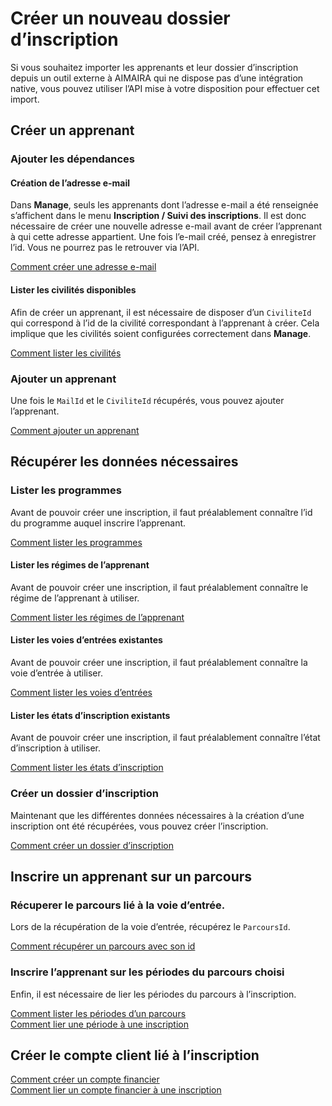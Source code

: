 # Créer un nouveau dossier d’inscription

Si vous souhaitez importer les apprenants et leur dossier d’inscription depuis un outil externe à AIMAIRA qui ne
dispose pas d’une intégration native, vous pouvez utiliser l’API mise à votre disposition pour effectuer cet import.

## Créer un apprenant

### Ajouter les dépendances

#### Création de l’adresse e-mail

Dans **Manage**, seuls les apprenants dont l’adresse e-mail a été renseignée s’affichent dans le menu
**Inscription / Suivi des inscriptions**. Il est donc nécessaire de créer une nouvelle adresse e-mail avant de créer
l’apprenant à qui cette adresse appartient. Une fois l’e-mail créé, pensez à enregistrer l’id. Vous ne pourrez pas le
retrouver via l’API.

[Comment créer une adresse e-mail][creer-un-email]

#### Lister les civilités disponibles

Afin de créer un apprenant, il est nécessaire de disposer d’un `CiviliteId` qui correspond à l’id de la civilité
correspondant à l’apprenant à créer. Cela implique que les civilités soient configurées correctement dans **Manage**.

[Comment lister les civilités][lister-les-civilites]

### Ajouter un apprenant

Une fois le `MailId` et le `CiviliteId` récupérés, vous pouvez ajouter l’apprenant.

[Comment ajouter un apprenant][ajouter-un-apprenant]

## Récupérer les données nécessaires

### Lister les programmes

Avant de pouvoir créer une inscription, il faut préalablement connaître l’id du programme auquel inscrire l’apprenant.

[Comment lister les programmes][lister-les-programmes]

#### Lister les régimes de l’apprenant

Avant de pouvoir créer une inscription, il faut préalablement connaître le régime de l’apprenant à utiliser.

[Comment lister les régimes de l’apprenant][lister-les-regimes-de-l-apprenant]

#### Lister les voies d’entrées existantes

Avant de pouvoir créer une inscription, il faut préalablement connaître la voie d’entrée à utiliser.

[Comment lister les voies d’entrées][lister-les-voies-d-entrees]

#### Lister les états d’inscription existants

Avant de pouvoir créer une inscription, il faut préalablement connaître l’état d’inscription à utiliser.

[Comment lister les états d’inscription][lister-les-etats-d-inscription]

### Créer un dossier d’inscription

Maintenant que les différentes données nécessaires à la création d’une inscription ont été récupérées, vous pouvez créer
l’inscription.

[Comment créer un dossier d’inscription][creer-un-dossier-d-inscription]

## Inscrire un apprenant sur un parcours

### Récuperer le parcours lié à la voie d’entrée.

Lors de la récupération de la voie d’entrée, récupérez le `ParcoursId`. 

[Comment récupérer un parcours avec son id][recuperer-un-parcours-avec-son-id]

### Inscrire l’apprenant sur les périodes du parcours choisi

Enfin, il est nécessaire de lier les périodes du parcours à l’inscription.

[Comment lister les périodes d’un parcours][lister-les-periodes-d-un-parcours]  
[Comment lier une période à une inscription][lier-une-periode-a-une-inscription]

## Créer le compte client lié à l’inscription

[Comment créer un compte financier][creer-un-client]  
[Comment lier un compte financier à une inscription][lier-un-client-a-une-affaire]

[creer-un-email]: /reference/ressources/core/e-mail#creation-d-un-e-mail
[lister-les-civilites]: /reference/ressources/core/civilite#lister-les-civilites
[ajouter-un-apprenant]: /reference/ressources/inscription/apprenant#creation-d-un-apprenant
[lister-les-programmes]: /reference/ressources/core/programme#lister-les-programmes
[lister-les-regimes-de-l-apprenant]: /reference/ressources/inscription/regime-de-l-apprenant#lister-les-regimes-de-l-apprenant
[lister-les-voies-d-entrees]: /reference/ressources/inscription/voie-d-entree#listes-les-voies-d-entree
[lister-les-etats-d-inscription]: /reference/ressources/inscription/issue-etat-d-inscription#lister-les-issues-etats-d-inscription
[creer-un-dossier-d-inscription]: /reference/ressources/inscription/inscription#creation-d-un-dossier-d-inscription
[recuperer-un-parcours-avec-son-id]: /reference/ressources/inscription/parcours#recuperer-un-parcours-avec-son-id
[lister-les-periodes-d-un-parcours]: /reference/ressources/inscription/parcours#lister-les-periodes-du-parcours
[lier-une-periode-a-une-inscription]: /reference/ressources/inscription/inscription#lier-a-une-periode
[creer-un-client]: /reference/ressources/finance/client#creer-un-client
[lier-un-client-a-une-affaire]: /reference/ressources/finance/client#comment-lier-un-client-a-une-affaire